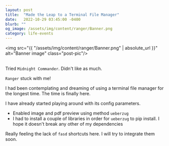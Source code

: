 ```yaml
---
layout: post
title:  "Made the Leap to a Terminal File Manager"
date:   2022-10-29 03:45:00 -0400
blurb: ""
og_image: /assets/img/content/ranger/Banner.png
category: life-events
---
```


<img src="{{ "/assets/img/content/ranger/Banner.png" | absolute_url }}" alt="Banner image" class="post-pic"/>
<br />
<br />


Tried `Midnight Commander`. Didn't like as much. 

`Ranger` stuck with me!

I had been contemplating and dreaming of using a terminal file manager for the longest time. The time is finally here.

I have already started playing around with its config parameters.

- Enabled image and pdf preview using method `ueberzug`
- I had to install a couple of libraries in order for `ueberzug` to pip install. I hope it doesn't break any other of my dependencies

Really feeling the lack of `fasd` shortcuts here. I will try to integrate them soon.
